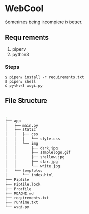 # WebCool
Sometimes being incomplete is better.

## Requirements

1. pipenv
2. python3


###  Steps

```
$ pipenv install -r requirements.txt
$ pipenv shell
$ python3 wsgi.py

```
## File Structure

```bash

.
├── app
│   ├── main.py
│   ├── static
│   │   ├── css
│   │   │   └── style.css
│   │   └── img
│   │       ├── dark.jpg
│   │       ├── samplelogo.gif
│   │       ├── shallow.jpg
│   │       ├── star.jpg
│   │       └── white.jpg
│   └── templates
│       └── index.html
├── Pipfile
├── Pipfile.lock
├── Procfile
├── README.md
├── requirements.txt
├── runtime.txt
└── wsgi.py


```